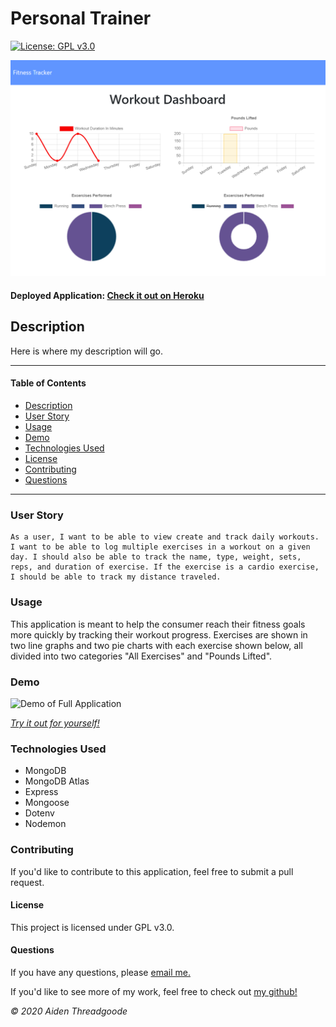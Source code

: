 
# Personal Trainer 
[![License: GPL v3.0](https://img.shields.io/badge/License-GPLv3-blue.svg)](https://choosealicense.com/licenses/gpl-3.0/)

![Stats Page of Application](./public/img/stats.png)

#### Deployed Application: [Check it out on Heroku](https://lets-workout.herokuapp.com/)
    
## Description
Here is where my description will go.

---

#### Table of Contents
- [Description](#description)
- [User Story](#user)
- [Usage](#usage)
- [Demo](#demo)
- [Technologies Used](#technologies)
- [License](#license)
- [Contributing](#contributing)
- [Questions](#questions)

---

### User Story
```
As a user, I want to be able to view create and track daily workouts. I want to be able to log multiple exercises in a workout on a given day. I should also be able to track the name, type, weight, sets, reps, and duration of exercise. If the exercise is a cardio exercise, I should be able to track my distance traveled.
```

### Usage
This application is meant to help the consumer reach their fitness goals more quickly by tracking their workout progress. Exercises are shown in two line graphs and two pie charts with each exercise shown below, all divided into two categories "All Exercises" and "Pounds Lifted".


### Demo 
![Demo of Full Application](./public/img/demo.gif)

*[Try it out for yourself!](https://lets-workout.herokuapp.com/)*

### Technologies Used
- MongoDB
- MongoDB Atlas
- Express
- Mongoose
- Dotenv
- Nodemon

### Contributing
If you'd like to contribute to this application, feel free to submit a pull request.

#### License
This project is licensed under GPL v3.0. 

#### Questions
    
If you have any questions, please [email me.](mailto:aiden.threadgoode@gmail.com)

If you'd like to see more of my work, feel free to check out [my github!](https://github.com/a-thread)

*© 2020 Aiden Threadgoode*
    